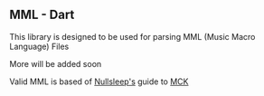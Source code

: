 MML - Dart
----------
This library is designed to be used for parsing MML (Music Macro Language) Files
 
 More will be added soon
 
 Valid MML is based of [Nullsleep's](http://www.nullsleep.com/treasure/mck_guide) guide to [MCK](http://www.nullsleep.com/treasure/mck_guide)